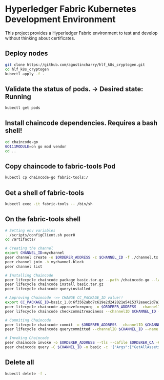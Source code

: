# Hyperledger Fabric Kubernetes Development Environment
This project provides a Hyperledger Fabric environment to test and develop without thinking about certificates.

## Deploy nodes
```bash
git clone https://github.com/agustincharry/hlf_k8s_cryptogen.git
cd hlf_k8s_cryptogen
kubectl apply -f .
```

## Validate the status of pods. -> Desired state: Running
```bash
kubectl get pods
```

## Install chaincode dependencies. Requires a bash shell!
```bash
cd chaincode-go
GO111MODULE=on go mod vendor
cd ..
```

## Copy chaincode to fabric-tools Pod
```bash
kubectl cp chaincode-go fabric-tools:/
```

## Get a shell of fabric-tools
```bash
kubectl exec -it fabric-tools -- /bin/sh
```

## On the fabric-tools shell
```bash
# Setting env variables
. /scripts/configClient.sh peer0
cd /artifacts/

# Creating the channel
export CHANNEL_ID=mychannel
peer channel create -o $ORDERER_ADDRESS -c $CHANNEL_ID -f ./channel.tx --tls --cafile $ORDERER_CA --certfile $CORE_PEER_TLS_CLIENTCERT_FILE --clientauth --keyfile $CORE_PEER_TLS_CLIENTKEY_FILE
peer channel join -b mychannel.block
peer channel list

# Installing Chaincode
peer lifecycle chaincode package basic.tar.gz --path /chaincode-go --lang golang --label basic_1.0
peer lifecycle chaincode install basic.tar.gz
peer lifecycle chaincode queryinstalled

# Approving Chaincode ->> CHANGE CC_PACKAGE_ID value!!
export CC_PACKAGE_ID=basic_1.0:6f3562abd7c619e2d242821e5415372eaec2d7a1812a0bd60af589e21a3d7d72
peer lifecycle chaincode approveformyorg -o $ORDERER_ADDRESS --channelID $CHANNEL_ID --name basic --version 1.0 --package-id $CC_PACKAGE_ID --sequence 1 --tls --cafile $ORDERER_CA --certfile $CORE_PEER_TLS_CLIENTCERT_FILE --clientauth --keyfile $CORE_PEER_TLS_CLIENTKEY_FILE
peer lifecycle chaincode checkcommitreadiness --channelID $CHANNEL_ID --name basic --version 1.0 --sequence 1 --tls --cafile $ORDERER_CA --output json

# Commiting Chaincode
peer lifecycle chaincode commit -o $ORDERER_ADDRESS --channelID $CHANNEL_ID --name basic --version 1.0 --sequence 1 --tls --cafile $ORDERER_CA --peerAddresses $CORE_PEER_ADDRESS --tlsRootCertFiles $CORE_PEER_TLS_ROOTCERT_FILE --certfile $CORE_PEER_TLS_CLIENTCERT_FILE --clientauth --keyfile $CORE_PEER_TLS_CLIENTKEY_FILE
peer lifecycle chaincode querycommitted --channelID $CHANNEL_ID --name basic --cafile $ORDERER_CA

# Invoking Chaincode
peer chaincode invoke -o $ORDERER_ADDRESS --tls --cafile $ORDERER_CA -C $CHANNEL_ID -n basic --peerAddresses $CORE_PEER_ADDRESS --tlsRootCertFiles $CORE_PEER_TLS_ROOTCERT_FILE -c '{"function":"InitLedger","Args":[]}' --certfile $CORE_PEER_TLS_CLIENTCERT_FILE --clientauth --keyfile $CORE_PEER_TLS_CLIENTKEY_FILE
peer chaincode query -C $CHANNEL_ID -n basic -c '{"Args":["GetAllAssets"]}'
```

## Delete all
```bash
kubectl delete -f .
```

